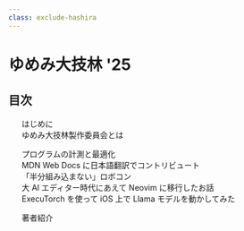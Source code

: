```yaml
---
class: exclude-hashira
---
```


# ゆめみ大技林 '25

<nav id="toc" role="doc-toc">

## 目次

1. [はじめに](preface.html)
1. [ゆめみ大技林製作委員会とは](preface.html)
<!-- ここから、記事の目次 -->
1. [プログラムの計測と最適化](emoto.html)
1. [MDN Web Docs に日本語翻訳でコントリビュート](uutan1108.html)
1. [「半分組み込まない」ロボコン](yu_kimura.html)
1. [大 AI エディター時代にあえて Neovim に移行したお話](kisaki.html)
1. [ExecuTorch を使って iOS 上で Llama モデルを動かしてみた](kotetu.html)
<!-- ここまで、記事の目次 -->
1. [著者紹介](authors.html)

</nav>

